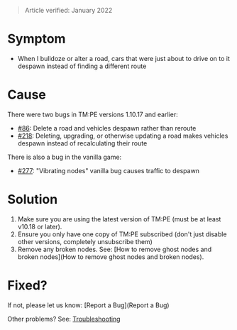 > Article verified: January 2022

# Symptom

* When I bulldoze or alter a road, cars that were just about to drive on to it despawn instead of finding a different route

# Cause

There were two bugs in TM:PE versions 1.10.17 and earlier:

* [#86](https://github.com/krzychu124/Cities-Skylines-Traffic-Manager-President-Edition/issues/86): Delete a road and vehicles despawn rather than reroute
* [#218](https://github.com/krzychu124/Cities-Skylines-Traffic-Manager-President-Edition/issues/218): Deleting, upgrading, or otherwise updating a road makes vehicles despawn instead of recalculating their route

There is also a bug in the vanilla game:

* [#277](https://github.com/krzychu124/Cities-Skylines-Traffic-Manager-President-Edition/issues/277): "Vibrating nodes" vanilla bug causes traffic to despawn

# Solution

1. Make sure you are using the latest version of TM:PE (must be at least v10.18 or later).
2. Ensure you only have one copy of TM:PE subscribed (don't just disable other versions, completely unsubscribe them)
3. Remove any broken nodes. See: [How to remove ghost nodes and broken nodes](How to remove ghost nodes and broken nodes).

# Fixed?

If not, please let us know: [Report a Bug](Report a Bug)

Other problems? See: [Troubleshooting](Troubleshooting)